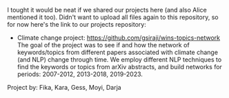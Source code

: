 I tought it would be neat if we shared our projects here (and also Alice mentioned it too).
Didn't want to upload all files again to this repository, so for now here's the link to our projects repository:
- Climate change project: https://github.com/gsiraji/wins-topics-network
The goal of the project was to see if and how the network of keywords/topics from different papers associated with climate change (and NLP) change through time.
We employ different NLP techniques to find the keywords or topics from arXiv abstracts, and build networks for periods: 2007-2012, 2013-2018, 2019-2023. 

Project by:
Fika, Kara, Gess, Moyi, Darja
